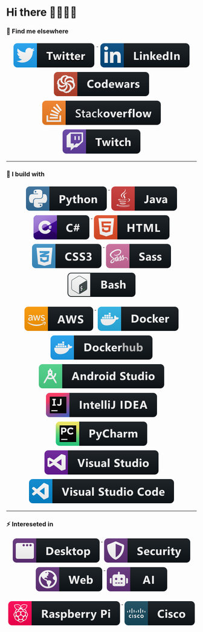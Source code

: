 # Hi there 🎉🎈🎉🎈



### 📢 Find me elsewhere
<p align="center">
  <a href="https://twitter.com/ShifraSec" >
    <img src="https://github.com/MoElaSec/MoELaSec/blob/main/svg/social/twitter.svg" alt="Twitter" style="vertical-align:top; margin:6px">
  </a> 
  
  <a href="https://www.linkedin.com/in/moela-cs-dev/" >
    <img src="https://github.com/MoElaSec/MoELaSec/blob/main/svg/social/linkedin.svg" alt="LinkedIn" style="vertical-align:top; margin:6px">
  </a>
  
  <a href="https://www.codewars.com/users/MoElaSec">
    <img src="https://github.com/MoElaSec/MoELaSec/blob/main/svg/dev/services/codewars.svg" alt="CodeWars" style="vertical-align:top; margin:6px">
    
  </a>
  
  <a href="https://stackoverflow.com/users/14937497/shifrasec">
    <img src="https://github.com/MoElaSec/MoELaSec/blob/main/svg/social/stackoverflow.svg" alt="StackOverFlow" style="vertical-align:top; margin:6px">
  </a>
  
  <a href="https://www.twitch.tv/shifrasec">
    <img src="https://github.com/MoElaSec/MoELaSec/blob/main/svg/social/twitch.svg" alt="Twitch" style="vertical-align:top; margin:6px">
  </a>
  
<p>
  
<hr>

### 🚧 I build with

<p align="center">
  <a href="#">
    <img src="svg/dev/languages/python.svg" alt="python" style="vertical-align:top; margin:6px 4px">
  </a>  

  <a href="#">
    <img src="svg/dev/languages/java.svg" alt="java" style="vertical-align:top; margin:6px 4px">
  </a>  
  
  <a href="#">
    <img src="svg/dev/languages/csharp.svg" alt="csharp" style="vertical-align:top; margin:6px 4px">
  </a>  

  <a href="#">
    <img src="svg/dev/languages/html.svg" alt="html" style="vertical-align:top; margin:6px 4px">
  </a>  
  
  <a href="#">
    <img src="svg/dev/languages/css3.svg" alt="css3" style="vertical-align:top; margin:6px 4px">
  </a> 

  <a href="#">
    <img src="svg/dev/languages/sass.svg" alt="sass" style="vertical-align:top; margin:6px 4px">
  </a> 
  
  
  <a href="#">
    <img src="svg/dev/tools/bash.svg" alt="bash" style="vertical-align:top; margin:6px 4px">
  </a>
</p>

<p align="center">
  <a href="#">
    <img src="svg/dev/services/aws.svg" alt="aws" style="vertical-align:top; margin:6px 4px">
  </a> 
  
  <a href="#">
    <img src="svg/dev/tools/docker.svg" alt="docker" style="vertical-align:top; margin:6px 4px">
  </a>
  
  <a href="#">
    <img src="svg/dev/services/dockerhub.svg" alt="dockerhub" style="vertical-align:top; margin:6px 4px">
  </a>
  
  <a href="#">
    <img src="svg/dev/tools/android_studio.svg" alt="android_studio" style="vertical-align:top; margin:6px 4px">
  </a> 
  
  <a href="#">
    <img src="svg/dev/tools/jetbrains_intellij.svg" alt="jetbrains_intellij" style="vertical-align:top; margin:6px 4px">
  </a>
  
  <a href="#">
    <img src="svg/dev/tools/jetbrains_pycharm.svg" alt="jetbrains_pycharm" style="vertical-align:top; margin:6px 4px">
  </a>
  
  <a href="#">
    <img src="svg/dev/tools/visualstudio.svg" alt="visualstudio" style="vertical-align:top; margin:6px 4px">
  </a> 

  <a href="#">
    <img src="svg/dev/tools/visualstudio_code.svg" alt="visualstudio_code" style="vertical-align:top; margin:6px 4px">
  </a>
</p>

<hr>

### ⚡ Intereseted in
<p align="center">
  <a href="#">
    <img src="svg/dev/misc/desktop.svg" alt="desktop" style="vertical-align:top; margin:6px 4px">
  </a>
  
  <a href="#">
    <img src="svg/dev/misc/security.svg" alt="security" style="vertical-align:top; margin:6px 4px">
  </a>

  <a href="#">
    <img src="svg/dev/misc/web.svg" alt="web" style="vertical-align:top; margin:6px 4px">
  </a>
  
  <a href="#">
    <img src="svg/dev/misc/ai.svg" alt="ai" style="vertical-align:top; margin:6px 4px">
  </a> 
</p>

<p align="center">
  <a href="#">
    <img src="svg/devices/raspberrypi.svg" alt="raspberrypi" style="vertical-align:top; margin:6px 4px">
  </a>
  
  <a href="#">
    <img src="svg/devices/cisco.svg" alt="cisco" style="vertical-align:top; margin:6px 4px">
  </a> 
  
</p>

<!--
**MoElaSec/MoELaSec** is a ✨ _special_ ✨ repository because its `README.md` (this file) appears on your GitHub profile.

Here are some ideas to get you started:

- 🔭 I’m currently working on ...
- 🌱 I’m currently learning ...
- 👯 I’m looking to collaborate on ...
- 🤔 I’m looking for help with ...
- 💬 Ask me about ...
- 📫 How to reach me: ...
- 😄 Pronouns: ...
- ⚡ Fun fact: ...
-->
